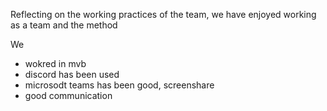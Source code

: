 Reflecting on the working practices of the team, we have enjoyed working as a team and the method


We 


- wokred in mvb
- discord has been used
- microsodt teams has been good, screenshare
- good communication
